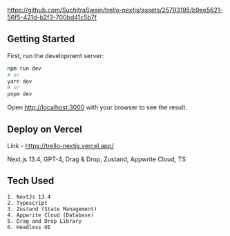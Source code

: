 https://github.com/SuchitraSwain/trello-nextjs/assets/25793195/b9ee5621-56f5-421d-b2f3-700bd41c5b7f

## Getting Started
First, run the development server:

```bash
npm run dev
# or
yarn dev
# or
pnpm dev
```
Open [http://localhost:3000](http://localhost:3000) with your browser to see the result.

## Deploy on Vercel

Link - https://trello-nextjs.vercel.app/

Next.js 13.4, GPT-4, Drag & Drop, Zustand, Appwrite Cloud, TS
## Tech Used
```
1. NextJs 13.4
2. Typescript
3. Zustand (State Management)
4. Appwrite Cloud (Database)
5. Drag and Drop Library
6. Headless UI
```
